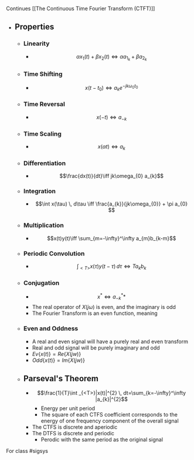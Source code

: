 Continues [[The Continuous Time Fourier Transform (CTFT)]]
- ## Properties
	- ### Linearity
		- $$\alpha x_{1}(t)+\beta x_{2}(t)\iff\alpha a_{1_{k}}+\beta a_{2_{k}}$$
	- ### Time Shifting
		- $$x(t-t_{0})\iff a_{k}e^{-jk\omega_{0}t_{0}}$$
	- ### Time Reversal
		- $$x(-t)\iff a_{-k}$$
	- ### Time Scaling
		- $$x(\alpha t)\iff a_{k}$$
	- ### Differentiation
		- $$\frac{dx(t)}{dt}\iff jk\omega_{0} a_{k}$$
	- ### Integration
		- $$\int x(\tau) \, d\tau \iff \frac{a_{k}}{jk\omega_{0}} + \pi a_{0} $$
	- ### Multiplication
		- $$x(t)y(t)\iff \sum_{m=-\infty}^\infty a_{m}b_{k-m}$$
	- ### Periodic Convolution
		- $$\int _{<T>}x(\tau)y(t-\tau) \, d\tau \iff Ta_{k}b_{k} $$
	- ### Conjugation
		- $$x^{*}\iff a_{-k}^{*}*$$
		- The real operator of $X(j\omega)$ is even, and the imaginary is odd
		- The Fourier Transform is an even function, meaning 
	- ### Even and Oddness
		- A real and even signal will have a purely real and even transform
		- Real and odd signal will be purely imaginary and odd
		- $Ev\{x(t)\}=Re\{X(jw)\}$
		- $Odd\{x(t)\}=Im\{X(jw)\}$
	- ## Parseval's Theorem
		- $$\frac{1}{T}\int _{<T>}|x(t)|^{2} \, dt=\sum_{k=-\infty}^\infty |a_{k}|^{2}$$
			- Energy per unit period
			- The square of each CTFS coefficient corresponds to the energy of one frequency component of the overall signal
		- The CTFS is discrete and aperiodic
		- The DTFS is discrete and periodic 
			- Perodic with the same period as the original signal


For class #sigsys 
